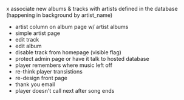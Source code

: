 x associate new albums & tracks with artists defined in the database (happening in background by artist_name)

- artist column on album page w/ artist albums
- simple artist page
- edit track
- edit album
- disable track from homepage (visible flag)
- protect admin page or have it talk to hosted database
- player remembers where music left off
- re-think player transistions
- re-design front page
- thank you email
- player doesn't call next after song ends
